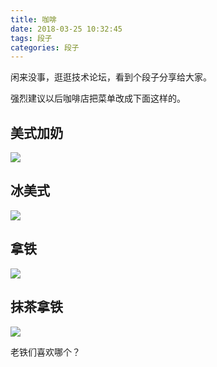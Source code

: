 ```yaml
---
title: 咖啡
date: 2018-03-25 10:32:45
tags: 段子
categories: 段子
---
```


闲来没事，逛逛技术论坛，看到个段子分享给大家。

强烈建议以后咖啡店把菜单改成下面这样的。

<!--more-->

## 美式加奶

![](https://ws1.sinaimg.cn/large/c0bee4a0gy1fpowil77tlj20m60fo4ch.jpg)

## 冰美式

![](https://ws1.sinaimg.cn/large/c0bee4a0gy1fpowkgpxbnj20m60g4tkq.jpg)

## 拿铁

![](https://ws1.sinaimg.cn/large/c0bee4a0gy1fpowl52769j20m60gu17c.jpg)

## 抹茶拿铁

![](https://ws1.sinaimg.cn/large/c0bee4a0gy1fpowlf7a2xj20m60ictkn.jpg)

老铁们喜欢哪个？